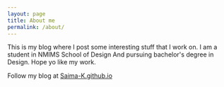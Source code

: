 ```yaml
---
layout: page
title: About me
permalink: /about/
---
```


This is my blog where I post some interesting stuff that I work on. I am a student in NMIMS School of Design And pursuing bachelor's degree in Design. Hope yo like my work.

Follow my blog at [Saima-K.github.io](https://saima-k.github.io)
